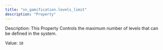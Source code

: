 ```yaml
---
title: "sn_gamification.levels_limit"
description: "Property"
---
```


Description: This Property Controls the maximum number of levels that can be defined in the system.

Value: `10`